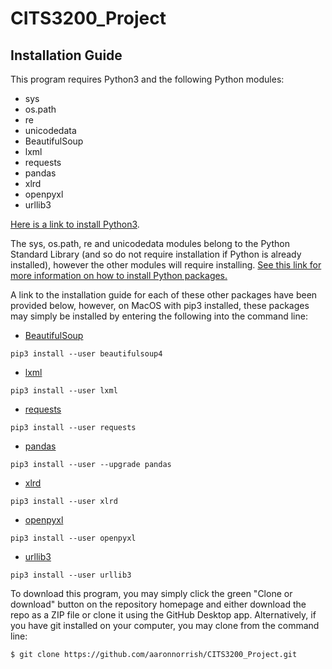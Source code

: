 # CITS3200_Project

## Installation Guide
This program requires Python3 and the following Python modules:
  * sys
  * os.path
  * re
  * unicodedata
  * BeautifulSoup
  * lxml
  * requests
  * pandas
  * xlrd
  * openpyxl
  * urllib3

[Here is a link to install Python3](https://www.python.org/downloads/).

The sys, os.path, re and unicodedata modules belong to the Python Standard Library (and so do not require installation if Python is already installed), however the other modules will require installing. [See this link for more information on how to install Python packages.](https://packaging.python.org/tutorials/installing-packages/#ensure-you-can-run-python-from-the-command-line)

A link to the installation guide for each of these other packages have been provided below, however, on MacOS with pip3 installed, these packages may simply be installed by entering the following into the command line:

* [BeautifulSoup](https://www.crummy.com/software/BeautifulSoup/bs4/doc/)
```
pip3 install --user beautifulsoup4
```
* [lxml](https://lxml.de/installation.html)
```
pip3 install --user lxml
```
* [requests](http://docs.python-requests.org/en/master/user/install/)
```
pip3 install --user requests
```
* [pandas](https://pandas.pydata.org/pandas-docs/stable/install.html)
```
pip3 install --user --upgrade pandas
```
* [xlrd](https://xlrd.readthedocs.io/en/latest/installation.html)
```
pip3 install --user xlrd
```
  * [openpyxl](https://openpyxl.readthedocs.io/en/stable/)
```
pip3 install --user openpyxl
```
* [urllib3](https://urllib3.readthedocs.io/en/latest/)
```
pip3 install --user urllib3
```

To download this program, you may simply click the green "Clone or download" button on the repository homepage and either download the repo as a ZIP file or clone it using the GitHub Desktop app. Alternatively, if you have git installed on your computer, you may clone from the command line:
```
$ git clone https://github.com/aaronnorrish/CITS3200_Project.git
```
